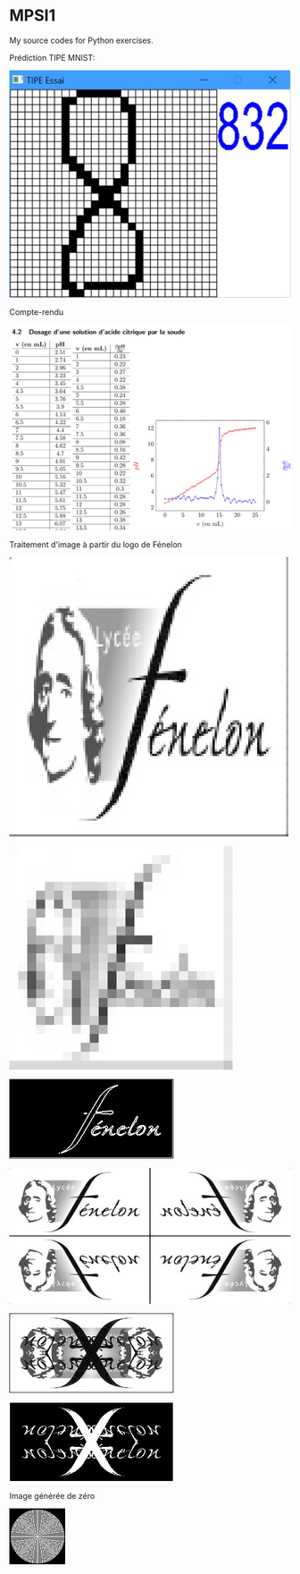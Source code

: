 # MPSI1

My source codes for Python exercises.

Prédiction TIPE MNIST:

![alt text](https://raw.githubusercontent.com/Benjamin-Loison/MPSI1/master/TIPE/Prediction%20TIPE/example.jpg)

Compte-rendu 

![alt text](https://raw.githubusercontent.com/Benjamin-Loison/MPSI1/master/Physic-chemistry/PCThumbnail.jpg)

Traitement d'image à partir du logo de Fénelon

![alt text](https://raw.githubusercontent.com/Benjamin-Loison/MPSI1/master/IPT/IPT%20TPs/19/3/20/JPG/flou.jpg)

![alt text](https://raw.githubusercontent.com/Benjamin-Loison/MPSI1/master/IPT/IPT%20TPs/19/3/20/JPG/flou25.jpg)

![alt text](https://raw.githubusercontent.com/Benjamin-Loison/MPSI1/master/IPT/IPT%20TPs/19/3/20/JPG/contour.jpg)

![alt text](https://raw.githubusercontent.com/Benjamin-Loison/MPSI1/master/IPT/IPT%20TPs/19/3/20/JPG/collage.jpg)

![alt text](https://raw.githubusercontent.com/Benjamin-Loison/MPSI1/master/IPT/IPT%20TPs/19/3/20/JPG/superpose.jpg)

![alt text](https://raw.githubusercontent.com/Benjamin-Loison/MPSI1/master/IPT/IPT%20TPs/19/3/20/JPG/superposeBW.jpg)

Image générée de zéro

![alt text](https://raw.githubusercontent.com/Benjamin-Loison/MPSI1/master/IPT%20TPs/19/3/20/JPG/sattelite2.jpg)
